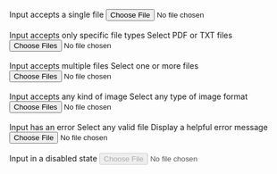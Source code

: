 
<div class="usa-form-group">
  <label class="usa-label" for="file-input-single"
    >Input accepts a single file</label
  >
  <input
    id="file-input-single"
    class="usa-file-input"
    type="file"
    name="file-input-single"
  />
</div>

<br/>

<div class="usa-form-group">
  <label class="usa-label" for="file-input-specific"
    >Input accepts only specific file types</label
  >
  <span class="usa-hint" id="file-input-specific-hint"
    >Select PDF or TXT files</span
  >
  <input
    id="file-input-specific"
    class="usa-file-input"
    type="file"
    name="file-input-specific"
    aria-describedby="file-input-specific-hint"
    accept=".pdf,.txt"
    multiple="multiple"
  />
</div>

<br/>

<div class="usa-form-group">
  <label class="usa-label" for="file-input-multiple"
    >Input accepts multiple files</label
  >
  <span class="usa-hint" id="file-input-multiple-hint"
    >Select one or more files</span
  >
  <input
    id="file-input-multiple"
    class="usa-file-input"
    type="file"
    name="file-input-multiple"
    aria-describedby="file-input-multiple-hint"
    multiple="multiple"
  />
</div>

<br/>

<div class="usa-form-group">
  <label class="usa-label" for="file-input-wildcard"
    >Input accepts any kind of image</label
  >
  <span class="usa-hint" id="file-input-wildcard-hint"
    >Select any type of image format</span
  >
  <input
    id="file-input-wildcard"
    class="usa-file-input"
    type="file"
    name="file-input-wildcard"
    aria-describedby="file-input-wildcard-hint"
    accept="image/*"
    multiple="multiple"
  />
</div>

</br>

<div class="usa-form-group usa-form-group--error">
  <label class="usa-label usa-label--error" for="file-input-error"
    >Input has an error</label
  >
  <span class="usa-hint" id="file-input-error-hint">Select any valid file</span>
  <span class="usa-error-message" id="file-input-error-alert"
    >Display a helpful error message </span
  ><input
    id="file-input-error"
    class="usa-file-input"
    type="file"
    name="file-input-error"
    aria-describedby="file-input-error-hint"
  />
</div>

<br/>

<div class="usa-form-group">
  <label class="usa-label" for="file-input-disabled"
    >Input in a disabled state</label
  >
  <input
    id="file-input-disabled"
    class="usa-file-input"
    type="file"
    name="file-input-disabled"
    disabled="disabled"
  />
</div>